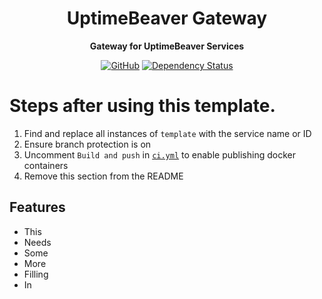 <div align="center">

# UptimeBeaver Gateway

**Gateway for UptimeBeaver Services**

[![GitHub](https://img.shields.io/github/license/uptimebeaver/gateway)](https://github.com/uptimebeaver/gateway/blob/main/LICENSE.md)
[![Dependency Status](https://deps.rs/repo/github/uptimebeaver/gateway/status.svg)](https://deps.rs/repo/github/uptimebeaver/gateway)

</div>

# Steps after using this template.

1. Find and replace all instances of `template` with the service name or ID
1. Ensure branch protection is on
1. Uncomment `Build and push` in [`ci.yml`](.github/workflows/ci.yml) to enable publishing docker containers
1. Remove this section from the README

## Features

-   This
-   Needs
-   Some
-   More
-   Filling
-   In

